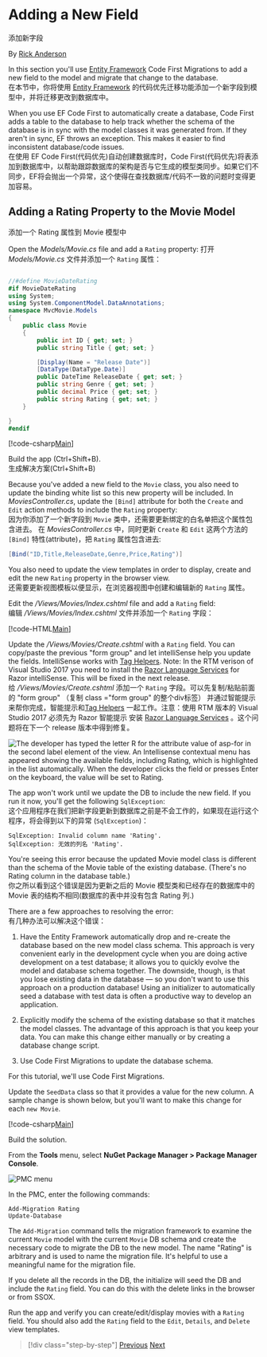 # Adding a New Field  
添加新字段

By [Rick Anderson](https://twitter.com/RickAndMSFT)

In this section you'll use [Entity Framework](http://docs.efproject.net/en/latest/platforms/aspnetcore/new-db.html) Code First Migrations to add a new field to the model and migrate that change to the database.  
在本节中，你将使用 [Entity Framework](http://docs.efproject.net/en/latest/platforms/aspnetcore/new-db.html) 的代码优先迁移功能添加一个新字段到模型中，并将迁移更改到数据库中。

When you use EF Code First to automatically create a database, Code First adds a table to the database to help track whether the schema of the database is in sync with the model classes it was generated from. If they aren't in sync, EF throws an exception. This makes it easier to find inconsistent database/code issues.  
在使用 EF Code First(代码优先)自动创建数据库时，Code First(代码优先)将表添加到数据库中，以帮助跟踪数据库的架构是否与它生成的模型类同步。如果它们不同步，EF将会抛出一个异常，这个使得在查找数据库/代码不一致的问题时变得更加容易。

## Adding a Rating Property to the Movie Model  
添加一个 Rating 属性到 Movie 模型中

Open the *Models/Movie.cs* file and add a `Rating` property:
打开 *Models/Movie.cs* 文件并添加一个 `Rating` 属性：
```C#

//#define MovieDateRating
#if MovieDateRating
using System;
using System.ComponentModel.DataAnnotations;
namespace MvcMovie.Models
{
    public class Movie
    {
        public int ID { get; set; }
        public string Title { get; set; }

        [Display(Name = "Release Date")]
        [DataType(DataType.Date)]
        public DateTime ReleaseDate { get; set; }
        public string Genre { get; set; }
        public decimal Price { get; set; }
        public string Rating { get; set; }
    }

}
#endif
```

[!code-csharp[Main](start-mvc/sample/MvcMovie/Models/MovieDateRating.cs?highlight=11&range=7-18)]

Build the app (Ctrl+Shift+B).  
生成解决方案(Ctrl+Shift+B)

Because you've added a new field to the `Movie` class, you also need to update the binding white list so this new property will be included. In *MoviesController.cs*, update the `[Bind]` attribute for both the `Create` and `Edit` action methods to include the `Rating` property:  
因为你添加了一个新字段到 `Movie` 类中，还需要更新绑定的白名单把这个属性包含进去。 在 *MoviesController.cs* 中，同时更新 `Create` 和 `Edit` 这两个方法的 `[Bind]` 特性(attribute)，把 `Rating` 属性包含进去:

```csharp
[Bind("ID,Title,ReleaseDate,Genre,Price,Rating")]
   ```

You also need to update the view templates in order to display, create and edit the new `Rating` property in the browser view.  
还需要更新视图模板以便显示，在浏览器视图中创建和编辑新的 `Rating` 属性。

Edit the */Views/Movies/Index.cshtml* file and add a `Rating` field:  
编辑 */Views/Movies/Index.cshtml* 文件并添加一个 `Rating` 字段：

[!code-HTML[Main](start-mvc/sample/MvcMovie/Views/Movies/IndexGenreRating.cshtml?highlight=17,39&range=24-64)]

Update the */Views/Movies/Create.cshtml* with a `Rating` field. You can copy/paste the previous "form group" and let intelliSense help you update the fields. IntelliSense works with [Tag Helpers](xref:mvc/views/tag-helpers/intro). Note: In the RTM verison of Visual Studio 2017 you need to install the [Razor Language Services](https://marketplace.visualstudio.com/items?itemName=ms-madsk.RazorLanguageServices) for Razor intelliSense. This will be fixed in the next release.  
给 */Views/Movies/Create.cshtml*  添加一个 `Rating` 字段。可以先复制/粘贴前面的 "form group" （复制 class ="form group" 的整个div标签） 并通过智能提示来帮你完成，智能提示和[Tag Helpers](xref:mvc/views/tag-helpers/intro) 一起工作。注意：使用 RTM 版本的 Visual Studio 2017 必须先为 Razor 智能提示 安装 [Razor Language Services](https://marketplace.visualstudio.com/items?itemName=ms-madsk.RazorLanguageServices) 。这个问题将在下一个 release 版本中得到修复。

![The developer has typed the letter R for the attribute value of asp-for in the second label element of the view. An Intellisense contextual menu has appeared showing the available fields, including Rating, which is highlighted in the list automatically. When the developer clicks the field or presses Enter on the keyboard, the value will be set to Rating.](new-field/_static/cr.png)

The app won't work until we update the DB to include the new field. If you run it now, you'll get the following `SqlException`:  
这个应用程序在我们把新字段更新到数据库之前是不会工作的，如果现在运行这个程序，将会得到以下的异常 (`SqlException`)：

`SqlException: Invalid column name 'Rating'.`  
`SqlException: 无效的列名 'Rating'.`  

You're seeing this error because the updated Movie model class is different than the schema of the Movie table of the existing database. (There's no Rating column in the database table.)  
你之所以看到这个错误是因为更新之后的 Movie 模型类和已经存在的数据库中的 Movie 表的结构不相同(数据库的表中并没有包含 Rating 列.)  

There are a few approaches to resolving the error:  
有几种办法可以解决这个错误：

1. Have the Entity Framework automatically drop and re-create the database based on the new model class schema. This approach is very convenient early in the development cycle when you are doing active development on a test database; it allows you to quickly evolve the model and database schema together. The downside, though, is that you lose existing data in the database — so you don't want to use this approach on a production database! Using an initializer to automatically seed a database with test data is often a productive way to develop an application.

2. Explicitly modify the schema of the existing database so that it matches the model classes. The advantage of this approach is that you keep your data. You can make this change either manually or by creating a database change script.

3. Use Code First Migrations to update the database schema.

For this tutorial, we'll use Code First Migrations.

Update the `SeedData` class so that it provides a value for the new column. A sample change is shown below, but you'll want to make this change for each `new Movie`.

[!code-csharp[Main](start-mvc/sample/MvcMovie/Models/SeedDataRating.cs?name=snippet1&highlight=6)]

Build the solution.

From the **Tools** menu, select **NuGet Package Manager > Package Manager Console**.

  ![PMC menu](adding-model/_static/pmc.png)

In the PMC, enter the following commands:

```PMC
Add-Migration Rating
Update-Database
```

The `Add-Migration` command tells the migration framework to examine the current `Movie` model with the current `Movie` DB schema and create the necessary code to migrate the DB to the new model. The name "Rating" is arbitrary and is used to name the migration file. It's helpful to use a meaningful name for the migration file.

If you delete all the records in the DB, the initialize will seed the DB and include the `Rating` field. You can do this with the delete links in the browser or from SSOX.

Run the app and verify you can create/edit/display movies with a `Rating` field. You should also add the `Rating` field to the `Edit`, `Details`, and `Delete` view templates.

>[!div class="step-by-step"]
[Previous](search.md)
[Next](validation.md)  
